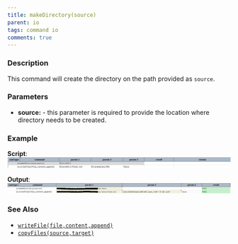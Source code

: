 ```yaml
---
title: makeDirectory(source)
parent: io
tags: command io
comments: true
---
```



### Description
This command will create the directory on the path provided as `source`.


### Parameters
- **source:** \- this parameter is required to provide the location where directory needs to be created.


### Example
**Script**:<br/>
![script](image/makeDirectory_01.png)

**Output**:<br/>
![output](image/makeDirectory_02.png)


### See Also
- [`writeFile(file,content,append)`](writeFile(file,content,append))
- [`copyFiles(source,target)`](copyFiles(source,target))
